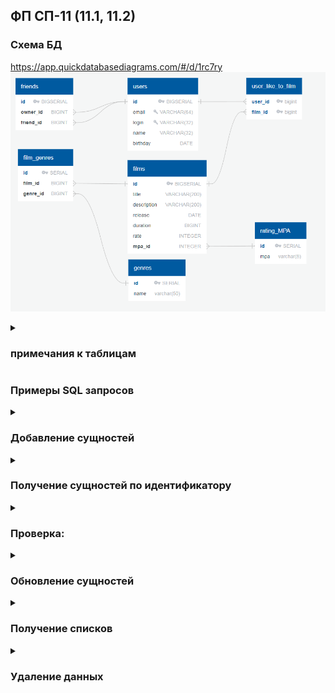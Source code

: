## ФП СП-11 (11.1, 11.2)

### Схема БД

https://app.quickdatabasediagrams.com/#/d/1rc7ry
![filmorate_db3.png](/filmorate_db3.png)

<details><summary><h3>примечания к таблицам</h3></summary>
ФП-11 предполагает "одностороннюю" дружбу, поэтому для каждого пользователя должен быть уникальный список друзей
(начальная ER-схема промедуточного задания 11.1 с только уникальными строками не выполняет такую функцию.

SQL-запросы скорректированы по результатаи тестов и новыми данными ФП-11

- исправлены ошибки, некоторая корректировка (оптимизация)
- реализация для **H2database** без режимов совместимости с **PostgreSQL**

</details>



### Примеры SQL запросов

<details><summary><h3>Добавление сущностей</h3></summary>

* добавление пользователя
```SQL
INSERT INTO users (email, login, name, birthday) VALUES (?, ?, ?, ?);

-- передаваемые атрибуты (поля DTO класса User)
```

* добавление фильма
```SQL
INSERT INTO films (title, description, release, duration, rate, mpa_id)
VALUES (?, ?, ?, ?, ?, ?);

-- передаваемые атрибуты (поля DTO класса Film)
```

* добавление лайка
```SQL
INSERT INTO user_liked_film (user_id, film_id)
VALUES (?, ?);
```

* добавление друзей
```SQL
INSERT INTO friends (owner_id, friend_id) VALUES (?, ?);  -- передаваемые атрибуты (поля DTO класса User)
```
</details>

<details><summary><h3>Получение сущностей по идентификатору</h3></summary>

* получение пользователя
```SQL
SELECT * FROM users WHERE id = ?; -- заданный идентификатор
```

* получение фильма
```SQL
SELECT *
FROM films AS f
INNER JOIN rating_MPA AS r ON f.mpa_id = r.id
WHERE f.id = ?; -- заданный идентификатор
```

* рейтинга MPA по идентификатору фильма
```SQL
SELECT r.*
FROM rating_MPA AS r
INNER JOIN films AS f ON f.mpa_id = r.id 
WHERE f.id = ?;
```

* рейтинга MPA по идентификатору (ФП-11.2)
```SQL
SELECT * FROM rating_MPA WHERE id = ?;
```
</details>

<details><summary><h3>Проверка:</h3></summary>

* лайка (по идентификаторам пользователя и фильма)
```SQL
SELECT * FROM user_liked_film WHERE user_id = ? AND film_id = ?;
```
</details>

<details><summary><h3>Обновление сущностей</h3></summary>

* обновление пользователя
```SQL
UPDATE users
SET email = ?
    , login = ?
    , name = ?
    , birthday = CAST('yyyy-MM-dd' AS DATE) -- обновленное значение для даты рождения
WHERE user_id = ?; -- заданный идентификатор
```

* обновление фильма

```SQL
UPDATE films SET 
title = ?, description = ? , release = ?, duration = ?, rate = ?, mpa_id = ? 
WHERE id = ?;
-- параметры передаются в REST-запросе
-- список жанров обновляется отдельно
```

* обновление списка жанров для фильма (часть обработки обновления фильма)

```SQL
DELETE FROM film_genres WHERE film_id = ?; -- очистка старых данных по идентификатору фильма
INSERT INTO film_genres (film_id, genre_id)
VALUES (?,?);
```

</details>

<details><summary><h3>Получение списков</h3></summary>

* всех пользователей

```SQL
SELECT *
FROM users;
```

* всех фильмов

```SQL
"SELECT f.*, r.mpa FROM films AS f
INNER JOIN rating_MPA AS r ON f.mpa_id = r.id;
-- список жанров обновляется отдельно
```

* топ-N фильмов с информацией о количестве лайков (N: переданное значение количества фильмов)

```SQL
SELECT films.*, rating_MPA.mpa 
FROM user_liked_film AS likes 
RIGHT OUTER JOIN films ON likes.film_id = films.id
LEFT OUTER JOIN rating_MPA ON films.mpa_id = rating_MPA.id
GROUP BY films.id
ORDER BY COUNT(likes.user_id) DESC 
LIMIT ?;
-- количество фильмов передается в REST-запросе
```

* жанров фильма (по идентификатору)
```SQL
SELECT g.* 
FROM film_genres AS fg
INNER JOIN genres AS g ON fg.genre_id = g.id
WHERE fg.film_id = ?;
```

* друзей пользователя (по идентификатору пользователя)

```SQL
SELECT *
FROM users AS u 
INNER JOIN friends AS f ON f.friend_id = u.id 
WHERE f.owner_id = ?;
```

* жанров в ДБ (ФП-11.2)
```SQL
SELECT * FROM genres;
```

* рейтингов MPA в ДБ (ФП-11.2)
```SQL
SELECT * FROM rating_MPA;
```
</details>

<details><summary><h3>Удаление данных</h3></summary>

* пользователя (по идентификатору)
```SQL
DELETE FROM users WHERE id = ?; -- переданный идентификатор
```

* фильма (по идентификатору)
```SQL
DELETE FROM films WHERE id = ?; -- переданный идентификатор
```

* удаление из друзей (односторонее)
```SQL
DELETE FROM friends WHERE owner_id = ? AND  friend_id = ?;
```

* удаление лайка
```SQL
DELETE
FROM user_liked_film
WHERE user_id = ? AND film_id = ?; -- идентификаторы пользователя и фильма из REST-запроса
```
</details>